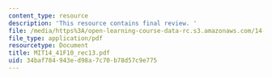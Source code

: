 ```yaml
---
content_type: resource
description: 'This resource contains final review. '
file: /media/https%3A/open-learning-course-data-rc.s3.amazonaws.com/14-41-public-finance-and-public-policy-fall-2010/34baf784943ed98a7c70b78d57c9e775_MIT14_41F10_rec13.pdf
file_type: application/pdf
resourcetype: Document
title: MIT14_41F10_rec13.pdf
uid: 34baf784-943e-d98a-7c70-b78d57c9e775
---
```

